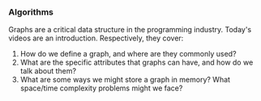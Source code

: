 ### Algorithms

Graphs are a critical data structure in the programming industry. Today's videos are an introduction. Respectively, they cover:

1. How do we define a graph, and where are they commonly used?
2. What are the specific attributes that graphs can have, and how do we talk about them?
3. What are some ways we might store a graph in memory? What space/time complexity problems might we face? 